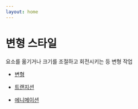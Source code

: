 ```yaml
---
layout: home
---
```


# 변형 스타일
요소를 옮기거나 크기를 조절하고 회전시키는 등 변형 작업

* [변형](/trans/transform)
* [트랜지션](/trans/transition)

* [에니메이션](/trans/animation)





